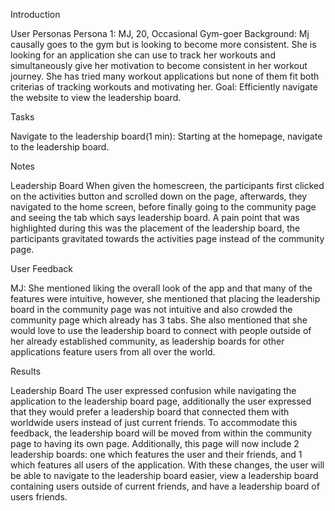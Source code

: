 Introduction

User Personas
Persona 1: MJ, 20, Occasional Gym-goer
Background: Mj causally goes to the gym but is looking to become more consistent. She is looking for an application she can use to track her workouts and simultaneously give her motivation to become consistent in her workout journey. She has tried many workout applications but none of them fit both criterias of tracking workouts and motivating her.
Goal: Efficiently navigate the website to view the leadership board. 

Tasks

Navigate to the leadership board(1 min):  Starting at the homepage, navigate to the leadership board.


Notes

Leadership Board
When given the homescreen, the participants first clicked on the activities button and scrolled down on the page, afterwards, they navigated to the home screen, before finally going to the community page and seeing the tab which says leadership board. A pain point that was highlighted during this was the placement of the leadership board, the participants gravitated towards the activities page instead of the community page.

User Feedback

MJ: She mentioned liking the overall look of the app and that many of the features were intuitive, however, she mentioned that placing the leadership board in the community page was not intuitive and also crowded the community page which already has 3 tabs. She also mentioned that she would love to use the leadership board to connect with people outside of her already established community, as leadership boards for other applications feature users from all over the world.


Results

Leadership Board
The user expressed confusion while navigating the application to the leadership board page, additionally the user expressed that they would prefer a leadership board that connected them with worldwide users instead of just current friends. To accommodate this feedback, the leadership board will be moved from within the community page to having its own page. Additionally, this page will now include 2 leadership boards: one which features the user and their friends, and 1 which features all users of the application. With these changes, the user will be able to navigate to the leadership board easier, view a leadership board containing users outside of current friends, and have a leadership board of users friends. 
